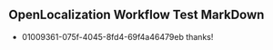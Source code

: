 ## OpenLocalization Workflow Test MarkDown
* 01009361-075f-4045-8fd4-69f4a46479eb thanks!

<!--HONumber=Aug16_HO1-->



